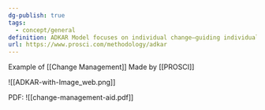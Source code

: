 ```yaml
---
dg-publish: true
tags:
  - concept/general
definition: ADKAR Model focuses on individual change—guiding individuals through a particular change and addressing any roadblocks or barrier points along the way.
url: https://www.prosci.com/methodology/adkar
---
```

Example of [[Change Management]]
Made by [[PROSCI]]

![[ADKAR-with-Image_web.png]]


PDF:
![[change-management-aid.pdf]]